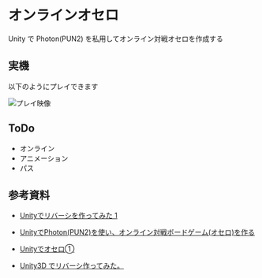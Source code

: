 # オンラインオセロ

Unity で Photon(PUN2) を私用してオンライン対戦オセロを作成する

## 実機

以下のようにプレイできます

![プレイ映像](GIF/PlayMovie.gif)

## ToDo

* オンライン
* アニメーション
* パス

## 参考資料

* [Unityでリバーシを作ってみた 1](https://nullsuke.com/entry/reversi1)

* [UnityでPhoton(PUN2)を使い、オンライン対戦ボードゲーム(オセロ)を作る](http://next-next.com/2020/01/08/unity%E3%81%A7photonpun2%E3%82%92%E4%BD%BF%E3%81%84%E3%80%81%E3%82%AA%E3%83%B3%E3%83%A9%E3%82%A4%E3%83%B3%E5%AF%BE%E6%88%A6%E3%83%9C%E3%83%BC%E3%83%89%E3%82%B2%E3%83%BC%E3%83%A0%E3%82%AA%E3%82%BB/)

* [Unityでオセロ➀](http://akasuku.blog.jp/archives/66717359.html)

* [Unity3D でリバーシ作ってみた。](https://loumo.jp/archives/4148)

